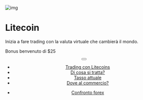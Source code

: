 <div class="jumbotron" markdown="1">

![img]({{img-url}}litecoin.png)

# Litecoin

Inizia a fare trading con la valuta virtuale che cambierà il mondo.

Bonus benvenuto di $25

</div>
<header class="navbar navbar-static-top navbar-inverse navbar-sticky" id="top" role="banner">
  <div class="container">
    <div class="navbar-header">
      <button class="navbar-toggle collapsed" type="button" data-toggle="collapse" data-target=".navbar-collapse">
        <span class="icon-bar"></span>
        <span class="icon-bar"></span>
        <span class="icon-bar"></span>
      </button>
    </div>
    <nav class="navbar-collapse collapse" role="navigation" style="height: 1px;" id="scrollpsy">
      <ul class="nav navbar-nav">
        <li class="active">
          <a href="#top">Trading con Litecoins</a>
        </li>
        <li>
          <a href="#section-1">Di cosa si tratta?</a>
        </li>
        <li>
          <a href="#section-2">Tasso attuale </a>
        </li>
        <li>
          <a href="#section-3">Dove al commercio?</a>
        </li>
      </ul>
      <ul class="nav navbar-nav navbar-right">
        <li>
          <a href="{{url}}">Confronto <i class="fa fa-bar-chart-o"></i> forex</a>
        </li>
      </ul>
    </nav>
  </div>
</header>